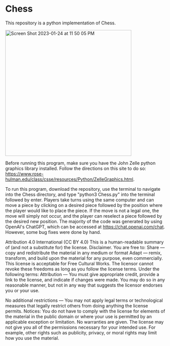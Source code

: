 # Chess
This repository is a python implementation of Chess.

<img width="397" alt="Screen Shot 2023-01-24 at 11 50 05 PM" src="https://user-images.githubusercontent.com/17751446/214490088-22bfc284-f94e-4fde-a241-086200adbdee.png">

Before running this program, make sure you have the John Zelle python graphics library installed. Follow the directions on this site to do so: https://www.rose-hulman.edu/class/csse/resources/Python/ZelleGraphics.html.

To run this program, download the repository, use the terminal to navigate into the Chess directory, and type "python3 Chess.py" into the terminal followed by enter. Players take turns using the same computer and can move a piece by clicking on a desired piece followed by the position where the player would like to place the piece. If the move is not a legal one, the move will simply not occur, and the player can reselect a piece followed by the desired new position. The majority of the code was generated by using OpenAI's ChatGPT, which can be accessed at https://chat.openai.com/chat. However, some bug fixes were done by hand.

Attribution 4.0 International (CC BY 4.0) This is a human-readable summary of (and not a substitute for) the license. Disclaimer. You are free to: Share — copy and redistribute the material in any medium or format Adapt — remix, transform, and build upon the material for any purpose, even commercially. This license is acceptable for Free Cultural Works. The licensor cannot revoke these freedoms as long as you follow the license terms. Under the following terms: Attribution — You must give appropriate credit, provide a link to the license, and indicate if changes were made. You may do so in any reasonable manner, but not in any way that suggests the licensor endorses you or your use.

No additional restrictions — You may not apply legal terms or technological measures that legally restrict others from doing anything the license permits. Notices: You do not have to comply with the license for elements of the material in the public domain or where your use is permitted by an applicable exception or limitation. No warranties are given. The license may not give you all of the permissions necessary for your intended use. For example, other rights such as publicity, privacy, or moral rights may limit how you use the material.
